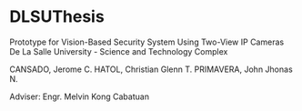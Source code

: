 DLSUThesis
==========
Prototype for Vision-Based Security System Using Two-View IP Cameras
De La Salle University - Science and Technology Complex

CANSADO, Jerome C.
HATOL, Christian Glenn T.
PRIMAVERA, John Jhonas N.

Adviser: Engr. Melvin Kong Cabatuan
